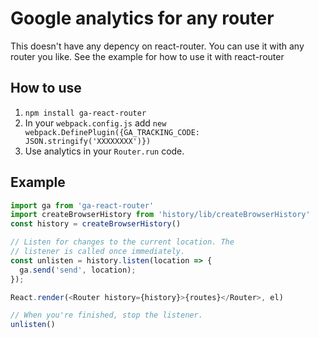 # Google analytics for any router

This doesn't have any depency on react-router. You can use it with any router you like.
See the example for how to use it with react-router

## How to use

1. `npm install ga-react-router`
2. In your `webpack.config.js` add `new webpack.DefinePlugin({GA_TRACKING_CODE: JSON.stringify('XXXXXXXX')})`
3. Use analytics in your `Router.run` code.

## Example

```js
import ga from 'ga-react-router'
import createBrowserHistory from 'history/lib/createBrowserHistory'
const history = createBrowserHistory()

// Listen for changes to the current location. The
// listener is called once immediately.
const unlisten = history.listen(location => {
  ga.send('send', location);
});

React.render(<Router history={history}>{routes}</Router>, el)

// When you're finished, stop the listener.
unlisten()
```

